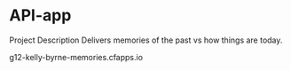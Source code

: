 # API-app

Project Description
Delivers memories of the past vs how things are today.



g12-kelly-byrne-memories.cfapps.io
